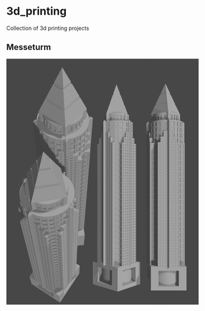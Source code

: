 # 3d_printing
Collection of 3d printing projects

## Messeturm
![Rendering of Messeturm](./messeturm/render_messeturm.png)
